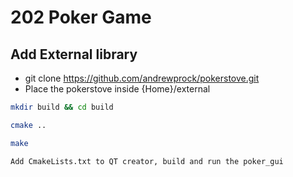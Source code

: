 # 202 Poker Game

## Add External library  

- git clone https://github.com/andrewprock/pokerstove.git
- Place the pokerstove inside {Home}/external



```bash
mkdir build && cd build

cmake ..

make

Add CmakeLists.txt to QT creator, build and run the poker_gui
```